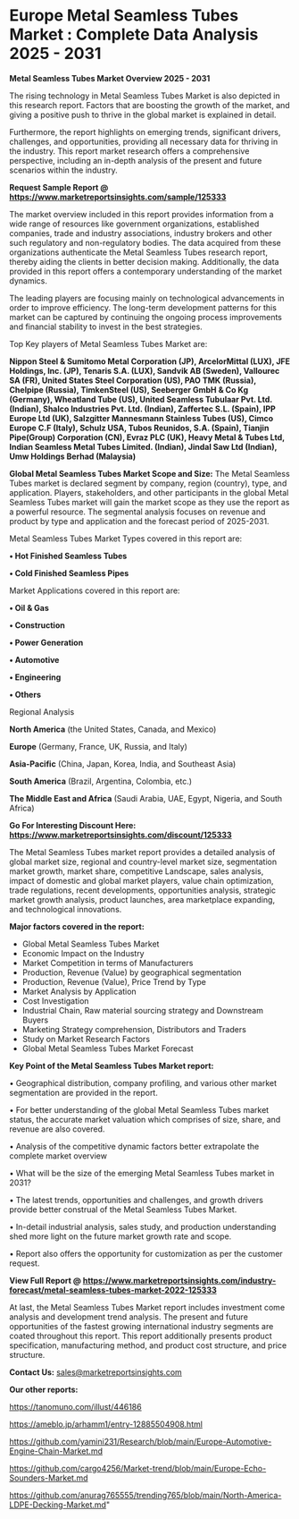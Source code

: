 # Europe Metal Seamless Tubes Market : Complete Data Analysis 2025 - 2031

<Strong> Metal Seamless Tubes Market Overview 2025 - 2031</strong>

The rising technology in Metal Seamless Tubes Market is also depicted in this research report. Factors that are boosting the growth of the market, and giving a positive push to thrive in the global market is explained in detail.

Furthermore, the report highlights on emerging trends, significant drivers, challenges, and opportunities, providing all necessary data for thriving in the industry. This report market research offers a comprehensive perspective, including an in-depth analysis of the present and future scenarios within the industry.

<strong>Request Sample Report @ <a href=https://www.marketreportsinsights.com/sample/125333>https://www.marketreportsinsights.com/sample/125333</a></strong>

The market overview included in this report provides information from a wide range of resources like government organizations, established companies, trade and industry associations, industry brokers and other such regulatory and non-regulatory bodies. The data acquired from these organizations authenticate the Metal Seamless Tubes research report, thereby aiding the clients in better decision making. Additionally, the data provided in this report offers a contemporary understanding of the market dynamics.

The leading players are focusing mainly on technological advancements in order to improve efficiency. The long-term development patterns for this market can be captured by continuing the ongoing process improvements and financial stability to invest in the best strategies.

Top Key players of Metal Seamless Tubes Market are:

<strong>Nippon Steel & Sumitomo Metal Corporation (JP), ArcelorMittal (LUX), JFE Holdings, Inc. (JP), Tenaris S.A. (LUX), Sandvik AB (Sweden), Vallourec SA (FR), United States Steel Corporation (US), PAO TMK (Russia), Chelpipe (Russia), TimkenSteel (US), Seeberger GmbH & Co Kg (Germany), Wheatland Tube (US), United Seamless Tubulaar Pvt. Ltd. (Indian), Shalco Industries Pvt. Ltd. (Indian), Zaffertec S.L. (Spain), IPP Europe Ltd (UK), Salzgitter Mannesmann Stainless Tubes (US), Cimco Europe C.F (Italy), Schulz USA, Tubos Reunidos, S.A. (Spain), Tianjin Pipe(Group) Corporation (CN), Evraz PLC (UK), Heavy Metal & Tubes Ltd, Indian Seamless Metal Tubes Limited. (Indian), Jindal Saw Ltd (Indian), Umw Holdings Berhad (Malaysia)</strong>

<strong><b>Global Metal Seamless Tubes Market Scope and Size:</b></strong>
The Metal Seamless Tubes market is declared segment by company, region (country), type, and application. Players, stakeholders, and other participants in the global Metal Seamless Tubes market will gain the market scope as they use the report as a powerful resource. The segmental analysis focuses on revenue and product by type and application and the forecast period of 2025-2031.

Metal Seamless Tubes Market Types covered in this report are:

<strong>• Hot Finished Seamless Tubes

• Cold Finished Seamless Pipes</strong>

Market Applications covered in this report are:

<strong>• Oil & Gas

• Construction

• Power Generation

• Automotive

• Engineering

• Others</strong> 

Regional Analysis

<strong>North America</strong> (the United States, Canada, and Mexico)

<strong>Europe</strong> (Germany, France, UK, Russia, and Italy)

<strong>Asia-Pacific</strong> (China, Japan, Korea, India, and Southeast Asia)

<strong>South America</strong> (Brazil, Argentina, Colombia, etc.)

<strong>The Middle East and Africa</strong> (Saudi Arabia, UAE, Egypt, Nigeria, and South Africa)

<strong>Go For Interesting Discount Here: <a href=https://www.marketreportsinsights.com/discount/125333>https://www.marketreportsinsights.com/discount/125333</a></strong>

The Metal Seamless Tubes market report provides a detailed analysis of global market size, regional and country-level market size, segmentation market growth, market share, competitive Landscape, sales analysis, impact of domestic and global market players, value chain optimization, trade regulations, recent developments, opportunities analysis, strategic market growth analysis, product launches, area marketplace expanding, and technological innovations.

<strong><b>Major factors covered in the report:</b></strong>
<ul>
  <li>Global Metal Seamless Tubes Market </li>
  <li>Economic Impact on the Industry</li>
  <li>Market Competition in terms of Manufacturers</li>
  <li>Production, Revenue (Value) by geographical segmentation</li>
  <li>Production, Revenue (Value), Price Trend by Type</li>
  <li>Market Analysis by Application</li>
  <li>Cost Investigation</li>
  <li>Industrial Chain, Raw material sourcing strategy and Downstream Buyers</li>
  <li>Marketing Strategy comprehension, Distributors and Traders</li>
  <li>Study on Market Research Factors</li>
  <li>Global Metal Seamless Tubes Market Forecast</li>
</ul>

<strong><b>Key Point of the Metal Seamless Tubes Market report:</b></strong>

• Geographical distribution, company profiling, and various other market segmentation are provided in the report.

• For better understanding of the global Metal Seamless Tubes market status, the accurate market valuation which comprises of size, share, and revenue are also covered.

• Analysis of the competitive dynamic factors better extrapolate the complete market overview

• What will be the size of the emerging Metal Seamless Tubes market in 2031?

• The latest trends, opportunities and challenges, and growth drivers provide better construal of the Metal Seamless Tubes Market.

• In-detail industrial analysis, sales study, and production understanding shed more light on the future market growth rate and scope.

• Report also offers the opportunity for customization as per the customer request.

<strong><b>View Full Report @ <a href=https://www.marketreportsinsights.com/industry-forecast/metal-seamless-tubes-market-2022-125333>https://www.marketreportsinsights.com/industry-forecast/metal-seamless-tubes-market-2022-125333</a></b></strong>


At last, the Metal Seamless Tubes Market report includes investment come analysis and development trend analysis. The present and future opportunities of the fastest growing international industry segments are coated throughout this report. This report additionally presents product specification, manufacturing method, and product cost structure, and price structure.

<strong>Contact Us:</strong>
sales@marketreportsinsights.com

<strong>Our other reports:</strong>

<a href=https://tanomuno.com/illust/446186>https://tanomuno.com/illust/446186</a>

<a href=https://ameblo.jp/arhamm1/entry-12885504908.html>https://ameblo.jp/arhamm1/entry-12885504908.html</a>

<a href=https://github.com/yamini231/Research/blob/main/Europe-Automotive-Engine-Chain-Market.md>https://github.com/yamini231/Research/blob/main/Europe-Automotive-Engine-Chain-Market.md</a>

<a href=https://github.com/cargo4256/Market-trend/blob/main/Europe-Echo-Sounders-Market.md>https://github.com/cargo4256/Market-trend/blob/main/Europe-Echo-Sounders-Market.md</a>

<a href=https://github.com/anurag765555/trending765/blob/main/North-America-LDPE-Decking-Market.md>https://github.com/anurag765555/trending765/blob/main/North-America-LDPE-Decking-Market.md</a>"
